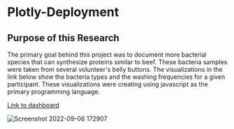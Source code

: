 # Plotly-Deployment
## Purpose of this Research
The primary goal behind this project was to document more bacterial species that can synthesize proteins similar to beef. These bacteria samples were taken from several volunteer's belly buttons.
The visualizations in the link below show the bacteria types and the washing frequencies for a given participant. These visualizations were creating using javascript as the primary programming language.

[Link to dashboard](https://mcrobish.github.io/Plotly-Deployment/)






![Screenshot 2022-09-06 172907](https://user-images.githubusercontent.com/105991478/188744897-4ad3b46b-4491-4f47-b279-ddaddbd8a8a8.png)

          
        
